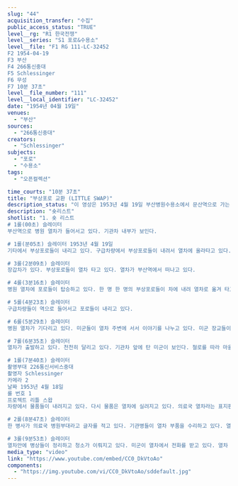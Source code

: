 ```yaml
---
slug: "44"
acquisition_transfer: "수집"
public_access_status: "TRUE"
level__rg: "R1 한국전쟁"
level__series: "S1 포로&수용소"
level__file: "F1 RG 111-LC-32452
F2 1954-04-19
F3 부산
F4 266통신중대
F5 Schlessinger
F6 무성
F7 10분 37초"
level__file_number: "111"
level__local_identifier: "LC-32452"
date: "1954년 04월 19일"
venues: 
  - "부산"
sources: 
  - "266통신중대"
creators: 
  - "Schlessinger"
subjects: 
  - "포로"
  - "수용소"
tags: 
  - "오픈컬렉션"

time_courts: "10분 37초"
title: "부상포로 교환 (LITTLE SWAP)"
description_status: "이 영상은 1953년 4월 19일 부산병원수용소에서 문산역으로 가는 열차 모습을 담고 있다. 부상포로들은 부산병원수용소에서 나와 구급차를 이용해 열차를 탑승하는 장면과 부산 주변 마을 모습이 나온다. 또한 병원 열차 안에 병상이 마련되고 청소가 이뤄진다."
description: "숏리스트"
shotlist: "1. 숏 리스트 
# 1롤(00초) 슬레이터
부산역으로 병원 열차가 들어서고 있다. 기관차 내부가 보인다. 

# 1롤(분05초) 슬레이터 1953년 4월 19일
기타에서 부상포로들이 내리고 있다. 구급차량에서 부상포로들이 내려서 열차에 올라타고 있다. 

# 3롤(2분09초) 슬레이터
장갑차가 있다. 부상포로들이 열차 타고 있다. 열차가 부산역에서 떠나고 있다. 

# 4롤(3분16초) 슬레이터
병원 열차에 포로들이 탑승하고 있다. 한 명 한 명의 부상포로들이 차에 내려 열차로 옮겨 타고 있다.

# 5롤(4분23초) 슬레이터
구급차량들이 역으로 들어서고 포로들이 내리고 있다. 

# 6롤(5분29초) 슬레이터
병원 열차가 기다리고 있다. 미군들이 열차 주변에 서서 이야기를 나누고 있다. 미군 장교들이 열차에 탑승하다가 내리고 있다. (6분27초) 파시 523 부산출발 열차 표지판이 보인다. 

# 7롤(6분35초) 슬레이터
열차가 출발하고 있다. 천천히 달리고 있다. 기관차 앞에 탄 미군이 보인다. 철로를 따라 마을이 보인다. 열차 안에 부상포로와 밖에 마을들이 지난다.

# 1롤(7분40초) 슬레이터
촬영부대 226통신서비스중대
촬영자 Schlessinger
카메라 2
날짜 1953년 4월 18일
롤 번호 1
프로젝트 리틀 스왑
차량에서 물품들이 내려지고 있다. 다시 물품은 열차에 실려지고 있다. 의료국 열차라는 표지판이 있다.

# 2롤(8분47초) 슬레이터
한 병사가 의료국 병원부대라고 글자를 적고 있다. 기관병들이 열차 부품을 수리하고 있다. 열차는 파시 1이라고 적혀 있다.

# 3롤(9분53초) 슬레이터
열차안에 병상들이 정리하고 청소가 이뤄지고 있다. 미군이 열차에서 전화를 받고 있다. 열차 병상이 정리되고 있다. "
media_type: "video"
link: "https://www.youtube.com/embed/CC0_DkVtoAo"
components: 
  - "https://img.youtube.com/vi/CC0_DkVtoAo/sddefault.jpg"
---
```

